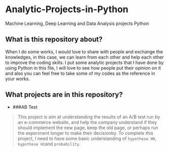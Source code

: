 # Analytic-Projects-in-Python
Machine Learning, Deep Learning and Data Analysis projects Python 


## What is this repository about?

When I do some works, I would love to share with people and exchange the knowledges, in this case, we can learn from each other
and help each other to improve the coding skills. I put some analytic projects that I have done by using Python in this file, I will love
to see how people put their opinion on it and also you can feel free to take some of my codes as the reference in your works.

## What projects are in this repository?
- ###AB Test


>This project is aim at understanding the results of an A/B test run by an e-commerce website, and help the company understand if 
they should implement the new page, keep the old page, or perhaps run the experiment longer to make their decisionby.
To complete this project, I need to have some basic understanding of `hypothese H0`, `hypothese H1`and `probability`.


